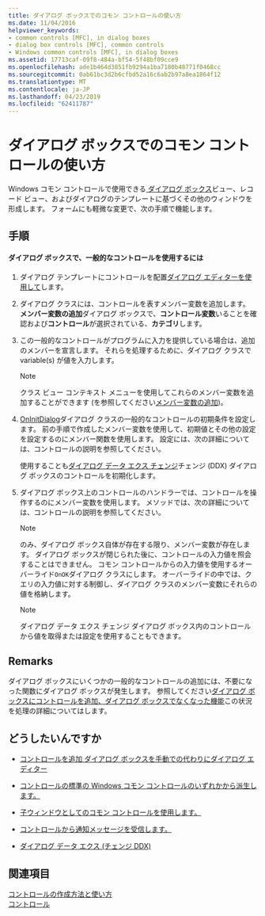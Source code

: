 ```yaml
---
title: ダイアログ ボックスでのコモン コントロールの使い方
ms.date: 11/04/2016
helpviewer_keywords:
- common controls [MFC], in dialog boxes
- dialog box controls [MFC], common controls
- Windows common controls [MFC], in dialog boxes
ms.assetid: 17713caf-09f8-484a-bf54-5f48bf09cce9
ms.openlocfilehash: ade1b464d3851fb9294a1ba7180b48771f0468cc
ms.sourcegitcommit: 0ab61bc3d2b6cfbd52a16c6ab2b97a8ea1864f12
ms.translationtype: MT
ms.contentlocale: ja-JP
ms.lasthandoff: 04/23/2019
ms.locfileid: "62411787"
---
```

# <a name="using-common-controls-in-a-dialog-box"></a>ダイアログ ボックスでのコモン コントロールの使い方

Windows コモン コントロールで使用できる[ ダイアログ ボックス](../mfc/dialog-boxes.md)ビュー、レコード ビュー、およびダイアログのテンプレートに基づくその他のウィンドウを形成します。 フォームにも軽微な変更で、次の手順で機能します。

## <a name="procedures"></a>手順

#### <a name="to-use-a-common-control-in-a-dialog-box"></a>ダイアログ ボックスで、一般的なコントロールを使用するには

1. ダイアログ テンプレートにコントロールを配置[ダイアログ エディターを使用して](../mfc/using-the-dialog-editor-to-add-controls.md)します。

1. ダイアログ クラスには、コントロールを表すメンバー変数を追加します。 **メンバー変数の追加**ダイアログ ボックスで、**コントロール変数**いることを確認および**コントロール**が選択されている、**カテゴリ**します。

1. この一般的なコントロールがプログラムに入力を提供している場合は、追加のメンバーを宣言します。 それらを処理するために、ダイアログ クラスで variable(s) が値を入力します。

    > [!NOTE]
    >  クラス ビュー コンテキスト メニューを使用してこれらのメンバー変数を追加することができます (を参照してください[メンバー変数の追加](../ide/adding-a-member-variable-visual-cpp.md))。

1. [OnInitDialog](../mfc/reference/cdialog-class.md#oninitdialog)ダイアログ クラスの一般的なコントロールの初期条件を設定します。 前の手順で作成したメンバー変数を使用して、初期値とその他の設定を設定するのにメンバー関数を使用します。 設定には、次の詳細については、コントロールの説明を参照してください。

   使用することも[ダイアログ データ エクス チェンジ](../mfc/dialog-data-exchange-and-validation.md)チェンジ (DDX) ダイアログ ボックスのコントロールを初期化します。

1. ダイアログ ボックス上のコントロールのハンドラーでは、コントロールを操作するのにメンバー変数を使用します。 メソッドでは、次の詳細については、コントロールの説明を参照してください。

    > [!NOTE]
    >  のみ、ダイアログ ボックス自体が存在する限り、メンバー変数が存在します。 ダイアログ ボックスが閉じられた後に、コントロールの入力値を照会することはできません。 コモン コントロールからの入力値を使用するオーバーライド`OnOK`ダイアログ クラスにします。 オーバーライドの中では、クエリの入力値に対する制御し、ダイアログ クラスのメンバー変数にそれらの値を格納します。

    > [!NOTE]
    >  ダイアログ データ エクス チェンジ ダイアログ ボックス内のコントロールから値を取得または設定を使用することもできます。

## <a name="remarks"></a>Remarks

ダイアログ ボックスにいくつかの一般的なコントロールの追加には、不要になった関数にダイアログ ボックスが発生します。 参照してください[ダイアログ ボックスにコントロールを追加、ダイアログ ボックスでなくなった機能](../windows/adding-controls-to-a-dialog-causes-the-dialog-to-no-longer-function.md)この状況を処理の詳細についてはします。

## <a name="what-do-you-want-to-do"></a>どうしたいんですか

- [コントロールを追加 ダイアログ ボックスを手動での代わりにダイアログ エディター](../mfc/adding-controls-by-hand.md)

- [コントロールの標準の Windows コモン コントロールのいずれかから派生します。](../mfc/deriving-controls-from-a-standard-control.md)

- [子ウィンドウとしてのコモン コントロールを使用します。](../mfc/using-a-common-control-as-a-child-window.md)

- [コントロールから通知メッセージを受信します。](../mfc/receiving-notification-from-common-controls.md)

- [ダイアログ データ エクス (チェンジ DDX)](../mfc/dialog-data-exchange-and-validation.md)

## <a name="see-also"></a>関連項目

[コントロールの作成方法と使い方](../mfc/making-and-using-controls.md)<br/>
[コントロール](../mfc/controls-mfc.md)
